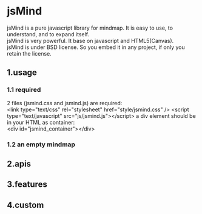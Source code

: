 jsMind
======

jsMind is a pure javascript library for mindmap. It is easy to use, to understand, and to expand itself.<br />
jsMind is very powerful. It base on javascript and HTML5(Canvas).<br />
jsMind is under BSD license. So you embed it in any project, if only you retain the license.<br />

1.usage
------
### 1.1 required
2 files (jsmind.css and jsmind.js) are required:<br />
        &lt;link type="text/css" rel="stylesheet" href="style/jsmind.css" /&gt;
        &lt;script type="text/javascript" src="js/jsmind.js"&gt;&lt;/script&gt;
a div element should be in your HTML as container:<br />
        &lt;div id="jsmind_container"&gt;&lt;/div&gt;
### 1.2 an empty mindmap
    

2.apis
------

3.features
------

4.custom
------
